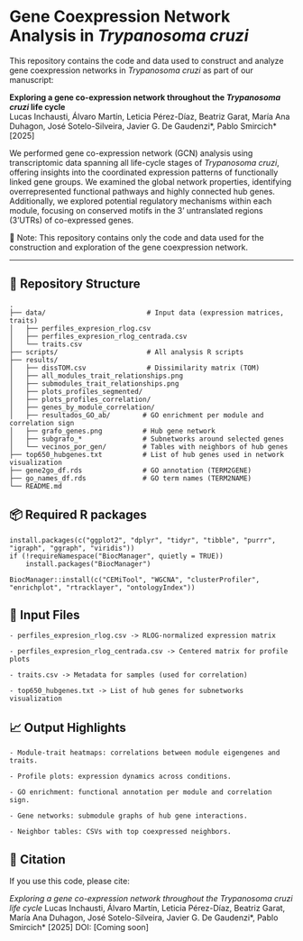 # Gene Coexpression Network Analysis in *Trypanosoma cruzi*

This repository contains the code and data used to construct and analyze gene coexpression networks in *Trypanosoma cruzi* as part of our manuscript:

**Exploring a gene co-expression network throughout the *Trypanosoma cruzi* life cycle**  
Lucas Inchausti, Álvaro Martín, Leticia Pérez-Díaz, Beatriz Garat, María Ana Duhagon, José Sotelo-Silveira, Javier G. De Gaudenzi*, Pablo Smircich*
[2025]

We performed gene co-expression network (GCN) analysis using transcriptomic data spanning all life-cycle stages of *Trypanosoma cruzi*, offering insights into the coordinated expression patterns of functionally linked gene groups. We examined the global network properties, identifying overrepresented functional pathways and highly connected hub genes. Additionally, we explored potential regulatory mechanisms within each module, focusing on conserved motifs in the 3’ untranslated regions (3’UTRs) of co-expressed genes.

🔹 Note: This repository contains only the code and data used for the construction and exploration of the gene coexpression network.


---

## 📁 Repository Structure

```text
.
├── data/                         # Input data (expression matrices, traits)
│   ├── perfiles_expresion_rlog.csv
│   ├── perfiles_expresion_rlog_centrada.csv
│   └── traits.csv
├── scripts/                      # All analysis R scripts
├── results/
│   ├── dissTOM.csv               # Dissimilarity matrix (TOM)
│   ├── all_modules_trait_relationships.png
│   ├── submodules_trait_relationships.png
│   ├── plots_profiles_segmented/
│   ├── plots_profiles_correlation/
│   ├── genes_by_module_correlation/
│   ├── resultados_GO_ab/        # GO enrichment per module and correlation sign
│   ├── grafo_genes.png          # Hub gene network
│   ├── subgrafo_*               # Subnetworks around selected genes
│   └── vecinos_por_gen/         # Tables with neighbors of hub genes
├── top650_hubgenes.txt          # List of hub genes used in network visualization
├── gene2go_df.rds               # GO annotation (TERM2GENE)
├── go_names_df.rds              # GO term names (TERM2NAME)
└── README.md

```

## 📦 Required R packages

```text
install.packages(c("ggplot2", "dplyr", "tidyr", "tibble", "purrr", "igraph", "ggraph", "viridis"))
if (!requireNamespace("BiocManager", quietly = TRUE))
    install.packages("BiocManager")

BiocManager::install(c("CEMiTool", "WGCNA", "clusterProfiler", "enrichplot", "rtracklayer", "ontologyIndex"))
```


## 📂 Input Files
```text
- perfiles_expresion_rlog.csv -> RLOG-normalized expression matrix

- perfiles_expresion_rlog_centrada.csv -> Centered matrix for profile plots

- traits.csv -> Metadata for samples (used for correlation)

- top650_hubgenes.txt -> List of hub genes for subnetworks visualization
```

## 📈 Output Highlights
```text
- Module-trait heatmaps: correlations between module eigengenes and traits.

- Profile plots: expression dynamics across conditions.

- GO enrichment: functional annotation per module and correlation sign.

- Gene networks: submodule graphs of hub gene interactions.

- Neighbor tables: CSVs with top coexpressed neighbors.
```

## 📣 Citation

If you use this code, please cite:

*Exploring a gene co-expression network throughout the Trypanosoma cruzi life cycle* 
Lucas Inchausti, Álvaro Martín, Leticia Pérez-Díaz, Beatriz Garat, María Ana Duhagon, José Sotelo-Silveira, Javier G. De Gaudenzi*, Pablo Smircich*
[2025]
DOI: [Coming soon]
